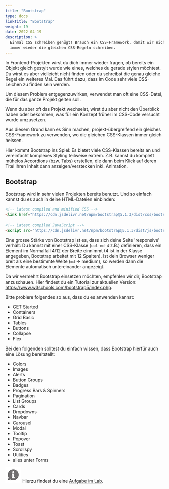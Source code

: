 ```yaml
---
title: "Bootstrap"
type: docs
linkTitle: "Bootstrap"
weight: 19
date: 2022-04-19
description: >
  Einmal CSS schreiben genügt! Brauch ein CSS-Framework, damit wir nicht
  immer wieder die gleichen CSS-Regeln schreiben.
---
```


In Frontend-Projekten wirst du dich immer wieder fragen, ob bereits ein Objekt
gleich gestylt wurde wie eines, welches du gerade stylen möchtest. Du wirst es aber
vielleicht nicht finden oder du schreibst die genau gleiche Regel ein weiteres Mal.
Das führt dazu, dass im Code sehr viele CSS-Leichen zu finden sein werden.

Um diesem Problem entgegenzuwirken, verwendet man oft eine CSS-Datei, die für das
ganze Projekt gelten soll.

Wenn du aber oft das Projekt wechselst, wirst du aber nicht den Überblick haben
oder bekommen, was für ein Konzept früher im CSS-Code versucht wurde umzusetzen.

Aus diesem Grund kann es Sinn machen, projekt-übergreifend ein gleiches CSS-Framework
zu verwenden, wo die gleichen CSS-Klassen immer gleich heissen.

Hier kommt Bootstrap ins Spiel: Es bietet viele CSS-Klassen bereits an und
vereinfacht komplexes Styling teilweise extrem. Z.B. kannst du komplett mühelos
Accordions (bzw. Tabs) erstellen, die dann beim Klick auf deren Titel ihren Inhalt dann anzeigen/verstecken inkl. Animation.

## Bootstrap
Bootstrap wird in sehr vielen Projekten bereits benutzt. Und so einfach kannst du es auch in deine HTML-Dateien einbinden:

```html
<!-- Latest compiled and minified CSS -->
<link href="https://cdn.jsdelivr.net/npm/bootstrap@5.1.3/dist/css/bootstrap.min.css" rel="stylesheet">

<!-- Latest compiled JavaScript -->
<script src="https://cdn.jsdelivr.net/npm/bootstrap@5.1.3/dist/js/bootstrap.bundle.min.js"></script>
```

Eine grosse Stärke von Bootstrap ist es, dass sich deine Seite 'responsive' verhält: Du kannst mit einer CSS-Klasse (`col-md-4` z.B.) definieren, dass ein Element im Normalfall 4/12 der Breite einnimmt (4 ist in der Klasse angegeben, Bootstrap arbeitet mit 12 Spalten). Ist dein Browser weniger breit als eine bestimmte Weite (`md` -> medium), so werden dann die Elemente automatisch untereinander angezeigt.

Da wir vermehrt Bootstrap einsetzen möchten, empfehlen wir dir, Bootstrap anzuschauen. Hier findest du ein Tutorial zur aktuellen Version: https://www.w3schools.com/bootstrap5/index.php.

Bitte probiere folgendes so aus, dass du es anwenden kannst:
* GET Started
* Containers
* Grid Basic
* Tables
* Buttons
* Collapse
* Flex

Bei den folgenden solltest du einfach wissen, dass Bootstrap hierfür auch eine Lösung bereitstellt:
* Colors
* Images
* Alerts
* Button Groups
* Badges
* Progress Bars & Spinners
* Pagination
* List Groups
* Cards
* Dropdowns
* Navbar
* Carousel
* Modal
* Tooltip
* Popover
* Toast
* Scrollspy
* Utilities
* alles unter Forms

![asset](/images/hint.png) Hierzu findest du eine [Aufgabe im Lab](../../../../labs/web/html_css/02_css).
